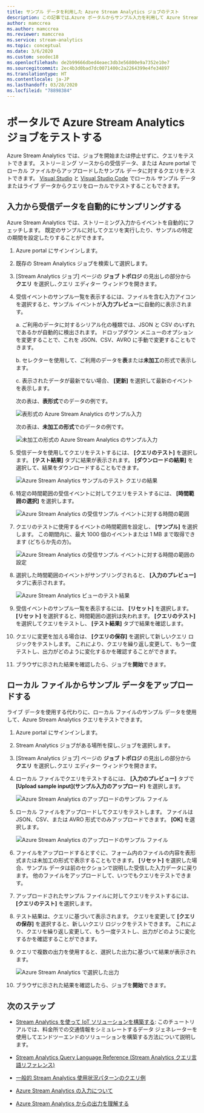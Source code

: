 ```yaml
---
title: サンプル データを利用した Azure Stream Analytics ジョブのテスト
description: この記事では､Azure ポータルからサンプル入力を利用して Azure Stream Analytics ジョブをテストし､サンプル データをアップロードする方法を説明しています｡
author: mamccrea
ms.author: mamccrea
ms.reviewer: mamccrea
ms.service: stream-analytics
ms.topic: conceptual
ms.date: 3/6/2020
ms.custom: seodec18
ms.openlocfilehash: de2b99666dbed4eaec3db3e56800e9a7352e10e7
ms.sourcegitcommit: 2ec4b3d0bad7dc0071400c2a2264399e4fe34897
ms.translationtype: HT
ms.contentlocale: ja-JP
ms.lasthandoff: 03/28/2020
ms.locfileid: "78898384"
---
```

# <a name="test-an-azure-stream-analytics-job-in-the-portal"></a>ポータルで Azure Stream Analytics ジョブをテストする

Azure Stream Analytics では、ジョブを開始または停止せずに、クエリをテストできます。 ストリーミング ソースからの受信データ、または Azure portal でローカル ファイルからアップロードしたサンプル データに対するクエリをテストできます。 [Visual Studio](stream-analytics-live-data-local-testing.md) と [Visual Studio Code](visual-studio-code-local-run-live-input.md) でローカル サンプル データまたはライブ データからクエリをローカルでテストすることもできます。

## <a name="automatically-sample-incoming-data-from-input"></a>入力から受信データを自動的にサンプリングする

Azure Stream Analytics では、ストリーミング入力からイベントを自動的にフェッチします。 既定のサンプルに対してクエリを実行したり、サンプルの特定の期間を設定したりすることができます。

1. Azure portal にサインインします。

2. 既存の Stream Analytics ジョブを検索して選択します。

3. [Stream Analytics ジョブ] ページの **ジョブ トポロジ** の見出しの部分から **クエリ** を選択し､クエリ エディター ウィンドウを開きます。 

4. 受信イベントのサンプル一覧を表示するには、ファイルを含む入力アイコンを選択すると、サンプル イベントが**入力プレビュー**に自動的に表示されます。

   a. ご利用のデータに対するシリアル化の種類では、JSON と CSV のいずれであるかが自動的に検出されます。 ドロップダウン メニューのオプションを変更することで、これを JSON、CSV、AVRO に手動で変更することもできます。
    
   b. セレクターを使用して、ご利用のデータを**表**または**未加工**の形式で表示します。
    
   c. 表示されたデータが最新でない場合、 **[更新]** を選択して最新のイベントを表示します。

   次の表は、**表形式**でのデータの例です。

   ![表形式の Azure Stream Analytics のサンプル入力](./media/stream-analytics-test-query/asa-sample-table.png)

   次の表は、**未加工の形式**でのデータの例です。

   ![未加工の形式の Azure Stream Analytics のサンプル入力](./media/stream-analytics-test-query/asa-sample-raw.png)

5. 受信データを使用してクエリをテストするには、 **[クエリのテスト]** を選択します。 **[テスト結果]** タブに結果が表示されます。 **[ダウンロードの結果]** を選択して、結果をダウンロードすることもできます。

   ![Azure Stream Analytics サンプルのテスト クエリの結果](./media/stream-analytics-test-query/asa-test-query.png)

6. 特定の時間範囲の受信イベントに対してクエリをテストするには、 **[時間範囲の選択]** を選択します。
   
   ![Azure Stream Analytics の受信サンプル イベントに対する時間の範囲](./media/stream-analytics-test-query/asa-select-time-range.png)

7. クエリのテストに使用するイベントの時間範囲を設定し、 **[サンプル]** を選択します。 この期間内に、最大 1000 個のイベントまたは 1 MB まで取得できます (どちらか先の方)。

   ![Azure Stream Analytics の受信サンプル イベントに対する時間の範囲の設定](./media/stream-analytics-test-query/asa-set-time-range.png)

8. 選択した時間範囲のイベントがサンプリングされると、 **[入力のプレビュー]** タブに表示されます。

   ![Azure Stream Analytics ビューのテスト結果](./media/stream-analytics-test-query/asa-view-test-results.png)

9. 受信イベントのサンプル一覧を表示するには、 **[リセット]** を選択します。 **[リセット]** を選択すると、時間範囲の選択は失われます。 **[クエリのテスト]** を選択してクエリをテストし、 **[テスト結果]** タブで結果を確認します。

10. クエリに変更を加える場合は、 **[クエリの保存]** を選択して新しいクエリ ロジックをテストします。 これにより、クエリを繰り返し変更して、もう一度テストし、出力がどのように変化するかを確認することができます。

11. ブラウザに示された結果を確認したら、ジョブを**開始**できます。

## <a name="upload-sample-data-from-a-local-file"></a>ローカル ファイルからサンプル データをアップロードする

ライブ データを使用する代わりに、ローカル ファイルのサンプル データを使用して、Azure Stream Analytics クエリをテストできます。

1. Azure portal にサインインします。
   
2. Stream Analytics ジョブがある場所を探し､ジョブを選択します｡

3. [Stream Analytics ジョブ] ページの **ジョブ トポロジ** の見出しの部分から **クエリ** を選択し､クエリ エディター ウィンドウを開きます。

4. ローカル ファイルでクエリをテストするには、 **[入力のプレビュー]** タブで **[Upload sample input]\(サンプル入力のアップロード\)** を選択します。 

   ![Azure Stream Analytics のアップロードのサンプル ファイル](./media/stream-analytics-test-query/asa-upload-sample-file.png)

5. ローカル ファイルをアップロードしてクエリをテストします。 ファイルは JSON、CSV、または AVRO 形式でのみアップロードできます。 **[OK]** を選択します。

   ![Azure Stream Analytics のアップロードのサンプル ファイル](./media/stream-analytics-test-query/asa-upload-sample-json-file.png)

6. ファイルをアップロードするとすぐに、フォーム内のファイルの内容を表形式または未加工の形式で表示することもできます。 **[リセット]** を選択した場合、サンプル データは前のセクションで説明した受信した入力データに戻ります。 他のファイルをアップロードして、いつでもクエリをテストできます。

7. アップロードされたサンプル ファイルに対してクエリをテストするには、 **[クエリのテスト]** を選択します。

8. テスト結果は、クエリに基づいて表示されます。 クエリを変更して **[クエリの保存]** を選択すると、新しいクエリ ロジックをテストできます。 これにより、クエリを繰り返し変更して、もう一度テストし、出力がどのように変化するかを確認することができます。

9. クエリで複数の出力を使用すると、選択した出力に基づいて結果が表示されます。 

   ![Azure Stream Analytics で選択した出力](./media/stream-analytics-test-query/asa-sample-test-selected-output.png)

10. ブラウザに示された結果を確認したら、ジョブを**開始**できます。

## <a name="next-steps"></a>次のステップ
* [Stream Analytics を使って IoT ソリューションを構築する](https://docs.microsoft.com/azure/stream-analytics/stream-analytics-build-an-iot-solution-using-stream-analytics): このチュートリアルでは、料金所での交通情報をシミュレートするデータ ジェネレーターを使用してエンドツーエンドのソリューションを構築する方法について説明します。

* [Stream Analytics Query Language Reference (Stream Analytics クエリ言語リファレンス)](https://docs.microsoft.com/stream-analytics-query/stream-analytics-query-language-reference)

* [一般的 Stream Analytics 使用状況パターンのクエリ例](stream-analytics-stream-analytics-query-patterns.md)

* [Azure Stream Analytics の入力について](stream-analytics-add-inputs.md)

* [Azure Stream Analytics からの出力を理解する](stream-analytics-define-outputs.md)
